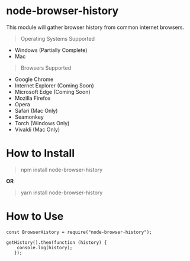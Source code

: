 # node-browser-history

This module will gather browser history from common internet browsers.
> Operating Systems Supported

* Windows (Partially Complete)
* Mac

> Browsers Supported

* Google Chrome
* Internet Explorer (Coming Soon)
* Microsoft Edge (Coming Soon)
* Mozilla Firefox
* Opera
* Safari (Mac Only)
* Seamonkey
* Torch (Windows Only)
* Vivaldi (Mac Only)

# How to Install

> npm install node-browser-history

**OR**

> yarn install node-browser-history

# How to Use

```
const BrowserHistory = require("node-browser-history");

getHistory().then(function (history) {
    console.log(history);
   });
```